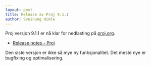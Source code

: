 ```yaml
---
layout: post
title: Release av Proj 9.1.1
author: Sveinung Himle
---
```


Proj versjon 9.1.1 er nå klar for nedlasting på [proj.org](https://proj.org/).

* [Release notes - Proj](https://proj.org/news.html#release-notes)

Den siste versjon er ikke så mye ny funksjonalitet. Det meste nye er bugfixing og optimalisering.
